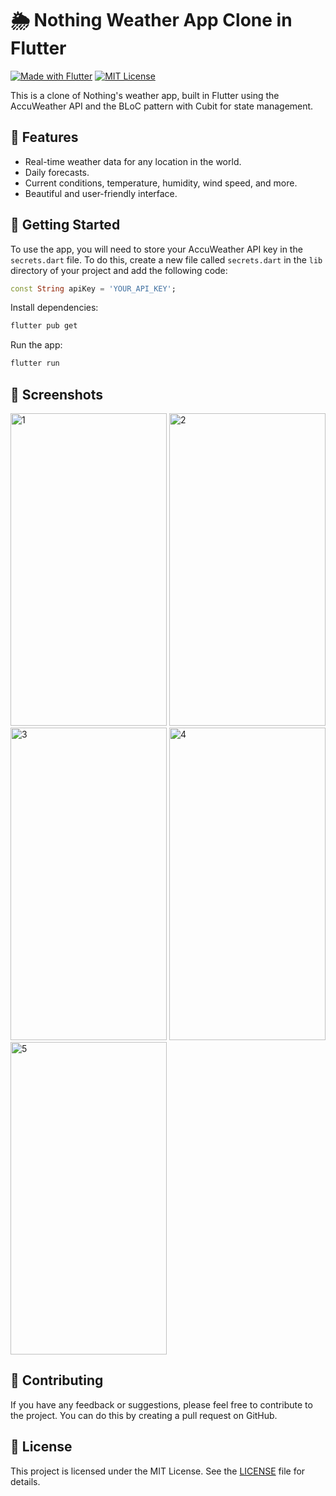 # 🌦️ Nothing Weather App Clone in Flutter

[![Made with Flutter](https://img.shields.io/badge/Made%20with-Flutter-blue.svg)](https://flutter.dev/)
[![MIT License](https://img.shields.io/badge/license-MIT-blue.svg)](LICENSE)


This is a clone of Nothing's weather app, built in Flutter using the AccuWeather API and the BLoC pattern with Cubit for state management.

## 🌟 Features

- Real-time weather data for any location in the world.
- Daily forecasts.
- Current conditions, temperature, humidity, wind speed, and more.
- Beautiful and user-friendly interface.

## 🚀 Getting Started

To use the app, you will need to store your AccuWeather API key in the `secrets.dart` file. To do this, create a new file called `secrets.dart` in the `lib` directory of your project and add the following code:

```dart
const String apiKey = 'YOUR_API_KEY';
```

Install dependencies:

```bash 
flutter pub get
```

Run the app:
```bash
flutter run
```

## 📱 Screenshots
<img src="https://github.com/Avadhkumar-geek/nothing_weather_clone/assets/81379791/91abe060-4e88-40b0-af86-ee04af8e8233" alt="1" height="500" width="250">

<img src="https://github.com/Avadhkumar-geek/nothing_weather_clone/assets/81379791/a9bd4cca-5d7c-4bf8-a4e4-122b64cbd0df" alt="2" height="500" width="250">

<img src="https://github.com/Avadhkumar-geek/nothing_weather_clone/assets/81379791/647fa61f-f516-44cd-81cc-dbaa8506c0de" alt="3" height="500" width="250">

<img src="https://github.com/Avadhkumar-geek/nothing_weather_clone/assets/81379791/0aa97def-5ed8-477a-8bd7-8141b6d4f2bc" alt="4" height="500" width="250">

<img src="https://github.com/Avadhkumar-geek/nothing_weather_clone/assets/81379791/5caa4f0f-0191-467a-b2b4-37599d5fca5b" alt="5" height="500" width="250">

## 🤝 Contributing

If you have any feedback or suggestions, please feel free to contribute to the project. You can do this by creating a pull request on GitHub.

## 📃 License

This project is licensed under the MIT License. See the [LICENSE](LICENSE) file for details.
